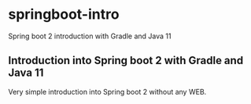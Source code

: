 # springboot-intro
Spring boot 2 introduction with Gradle and Java 11

## Introduction into Spring boot 2 with Gradle and Java 11
Very simple introduction into Spring boot 2 without any WEB. 
